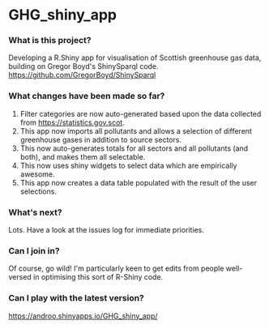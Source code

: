 # GHG_shiny_app

### What is this project?
Developing a R.Shiny app for visualisation of Scottish greenhouse gas data, building on Gregor Boyd's ShinySparql code.
https://github.com/GregorBoyd/ShinySparql

### What changes have been made so far?
1. Filter categories are now auto-generated based upon the data collected from https://statistics.gov.scot. 
2. This app now imports all pollutants and allows a selection of different greenhouse gases in addition to source sectors.
3. This now auto-generates totals for all sectors and all pollutants (and both), and makes them all selectable.
4. This now uses shiny widgets to select data which are empirically awesome.
5. This app now creates a data table populated with the result of the user selections.

### What's next?
Lots.  Have a look at the issues log for immediate priorities.


### Can I join in?
Of course, go wild!  I'm particularly keen to get edits from people well-versed in optimising this sort of R-Shiny code.

### Can I play with the latest version?
https://androo.shinyapps.io/GHG_shiny_app/
